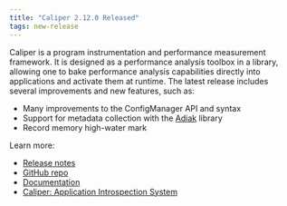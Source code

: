 ```yaml
---
title: "Caliper 2.12.0 Released"
tags: new-release
---
```


Caliper is a program instrumentation and performance measurement framework. It is designed as a performance analysis toolbox in a library, allowing one to bake performance analysis capabilities directly into applications and activate them at runtime. The latest release includes several improvements and new features, such as:
- Many improvements to the ConfigManager API and syntax
- Support for metadata collection with the [Adiak](https://github.com/LLNL/Adiak) library
- Record memory high-water mark

Learn more:
- [Release notes](https://github.com/LLNL/Caliper/releases/tag/v2.2.0)
- [GitHub repo](https://github.com/LLNL/Caliper)
- [Documentation](https://llnl.github.io/Caliper/)
- [Caliper: Application Introspection System](https://computing.llnl.gov/projects/caliper)
